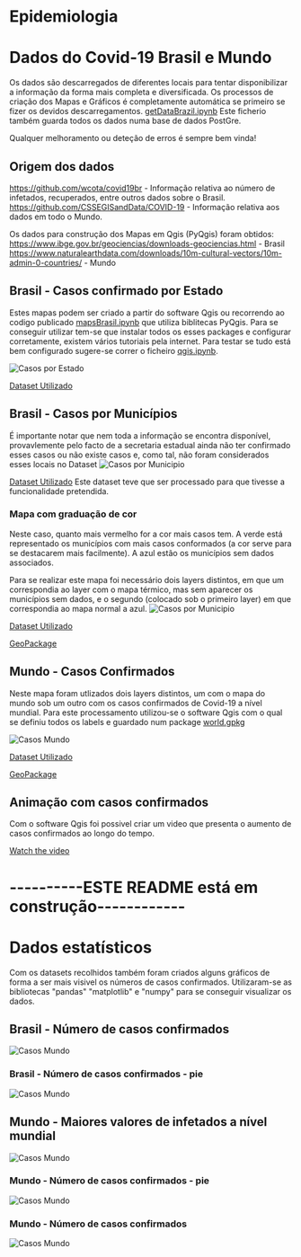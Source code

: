 ﻿# Epidemiologia 
 # Dados do Covid-19 Brasil e Mundo
 

 
Os dados são descarregados de diferentes locais para tentar disponibilizar a informação da forma mais completa e diversificada.
Os processos de criação dos Mapas e Gráficos é completamente automática se primeiro se fizer os devidos descarregamentos. [getDataBrazil.ipynb](EpidemiologiaCovid19/Andre/Covid-19Brazil/getDataBrazil.ipynb)
Este ficherio também guarda todos os dados numa base de dados PostGre.

Qualquer melhoramento ou deteção de erros é sempre bem vinda!

## Origem dos dados

https://github.com/wcota/covid19br - Informação relativa ao número de infetados, recuperados, entre outros dados sobre o Brasil.
https://github.com/CSSEGISandData/COVID-19 - Informação relativa aos dados em todo o Mundo.

Os dados para construção dos Mapas em Qgis (PyQgis) foram obtidos:
https://www.ibge.gov.br/geociencias/downloads-geociencias.html - Brasil
https://www.naturalearthdata.com/downloads/10m-cultural-vectors/10m-admin-0-countries/ - Mundo

## Brasil - Casos confirmado por Estado

Estes mapas podem ser criado a partir do software Qgis ou recorrendo ao codigo publicado [mapsBrasil.ipynb](EpidemiologiaCovid19/Andre/Covid-19Brazil/mapsBrasil.ipynb) que utiliza biblitecas PyQgis. Para se conseguir utilizar tem-se que instalar todos os esses packages e configurar corretamente, existem vários tutoriais pela internet. Para testar se tudo está bem configurado sugere-se correr o ficheiro [qgis.ipynb](EpidemiologiaCovid19/Andre/qgis.ipynb).

![Casos por Estado](https://github.com/ShadowTwin41/EpidemiologiaCovid19/blob/master/Andre/Covid-19Brazil/fig/brasilCases.png)

[Dataset Utilizado](https://github.com/ShadowTwin41/EpidemiologiaCovid19/blob/master/Andre/Covid-19Brazil/Tables/cases-brazil-total.csv)

## Brasil - Casos por Municípios
É importante notar que nem toda a informação se encontra disponível, provavlemente pelo facto de a secretaria estadual ainda não ter  confirmado esses casos ou não existe casos e, como tal, não foram considerados esses locais no Dataset
![Casos por Municipio](https://github.com/ShadowTwin41/EpidemiologiaCovid19/blob/master/Andre/Covid-19Brazil/fig/brasilCasesn.png)

[Dataset Utilizado](https://github.com/ShadowTwin41/EpidemiologiaCovid19/blob/master/Andre/Covid-19Brazil/Tables/cases-cities.csv)
Este dataset teve que ser processado para que tivesse a funcionalidade pretendida.

### Mapa com graduação de cor
Neste caso, quanto mais vermelho for a cor mais casos tem. A verde está representado os municípios com mais casos conformados (a cor serve para se destacarem mais facilmente). A azul estão os municípios sem dados associados.

Para se realizar este mapa foi necessário dois layers distintos, em que um correspondia ao layer com o mapa térmico, mas sem aparecer os municípios sem dados, e o segundo (colocado sob o primeiro layer) em que correspondia ao mapa normal a azul.
![Casos por Municipio](https://github.com/ShadowTwin41/EpidemiologiaCovid19/blob/master/Andre/Covid-19Brazil/fig/brasiloverlayer.png)

[Dataset Utilizado](https://github.com/ShadowTwin41/EpidemiologiaCovid19/blob/master/Andre/Covid-19Brazil/Tables/cases-cities.csv)

[GeoPackage](https://github.com/ShadowTwin41/EpidemiologiaCovid19/blob/master/Andre/Covid-19Brazil/Tables/brasil.gpkg)

## Mundo - Casos Confirmados
Neste mapa foram utlizados dois layers distintos, um com o mapa do mundo sob um outro com os casos confirmados de Covid-19 a nível mundial. Para este processamento utilizou-se o software Qgis com o qual se definiu todos os labels e guardado num package [world.gpkg](https://github.com/ShadowTwin41/EpidemiologiaCovid19/blob/master/Andre/Covid-19Brazil/Tables/world.gpkg)

![Casos Mundo](https://github.com/ShadowTwin41/EpidemiologiaCovid19/blob/master/Andre/Covid-19Brazil/fig/worldCases.png)


[Dataset Utilizado](https://github.com/ShadowTwin41/EpidemiologiaCovid19/blob/master/Andre/Covid-19Brazil/Tables/cases_country.csv)

[GeoPackage](https://github.com/ShadowTwin41/EpidemiologiaCovid19/blob/master/Andre/Covid-19Brazil/Tables/world.gpkg)



## Animação com casos confirmados 
Com o software Qgis foi possivel criar um video que presenta o aumento de casos confirmados ao longo do tempo.

[Watch the video](https://github.com/ShadowTwin41/EpidemiologiaCovid19/blob/master/Andre/Covid-19Brazil/fig/bandicam%202020-05-12%2017-02-45-285.mp4)

# ----------ESTE README está em construção------------

# Dados estatísticos

Com os datasets recolhidos também foram criados alguns gráficos de forma a ser mais visivel os números de casos confirmados. Utilizaram-se as bibliotecas "pandas" "matplotlib" e "numpy" para se conseguir visualizar os dados.

## Brasil - Número de casos confirmados
![Casos Mundo](https://github.com/ShadowTwin41/EpidemiologiaCovid19/blob/master/Andre/Covid-19Brazil/fig/numberCases.jpg)

### Brasil - Número de casos confirmados - pie
![Casos Mundo](https://github.com/ShadowTwin41/EpidemiologiaCovid19/blob/master/Andre/Covid-19Brazil/fig/pieBrasil.jpg)

## Mundo - Maiores valores de infetados a nível mundial
![Casos Mundo](https://github.com/ShadowTwin41/EpidemiologiaCovid19/blob/master/Andre/Covid-19Brazil/fig/worldnumberCases.jpg)

### Mundo - Número de casos confirmados - pie
![Casos Mundo](https://github.com/ShadowTwin41/EpidemiologiaCovid19/blob/master/Andre/Covid-19Brazil/fig/pie.jpg)

### Mundo - Número de casos confirmados
![Casos Mundo](https://github.com/ShadowTwin41/EpidemiologiaCovid19/blob/master/Andre/Covid-19Brazil/fig/world_number_cases.jpg)


